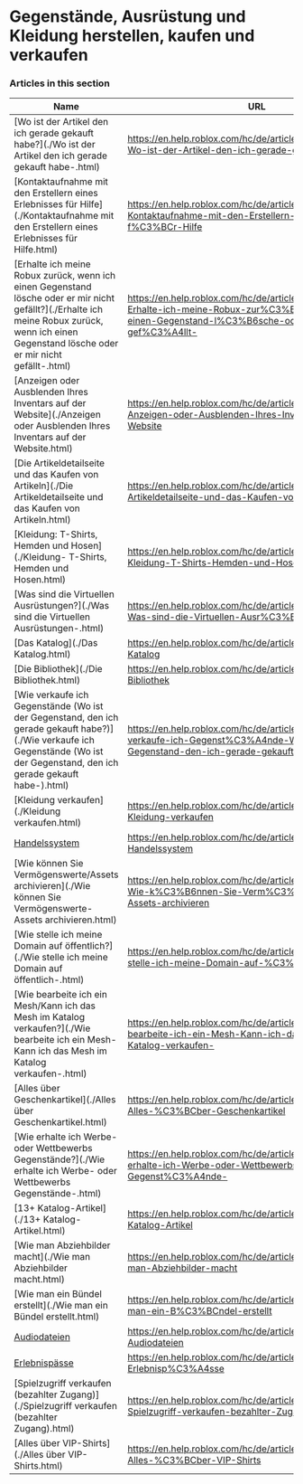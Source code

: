 # Gegenstände, Ausrüstung und Kleidung herstellen, kaufen und verkaufen  
### Articles in this section
Name|URL
-|-
[Wo ist der Artikel den ich gerade gekauft habe?](./Wo ist der Artikel den ich gerade gekauft habe-.html) |https://en.help.roblox.com/hc/de/articles/360029542532-Wo-ist-der-Artikel-den-ich-gerade-gekauft-habe-
[Kontaktaufnahme mit den Erstellern eines Erlebnisses für Hilfe](./Kontaktaufnahme mit den Erstellern eines Erlebnisses für Hilfe.html) |https://en.help.roblox.com/hc/de/articles/6566665691924-Kontaktaufnahme-mit-den-Erstellern-eines-Erlebnisses-f%C3%BCr-Hilfe
[Erhalte ich meine Robux zurück, wenn ich einen Gegenstand lösche oder er mir nicht gefällt?](./Erhalte ich meine Robux zurück, wenn ich einen Gegenstand lösche oder er mir nicht gefällt-.html) |https://en.help.roblox.com/hc/de/articles/203313290-Erhalte-ich-meine-Robux-zur%C3%BCck-wenn-ich-einen-Gegenstand-l%C3%B6sche-oder-er-mir-nicht-gef%C3%A4llt-
[Anzeigen oder Ausblenden Ihres Inventars auf der Website](./Anzeigen oder Ausblenden Ihres Inventars auf der Website.html) |https://en.help.roblox.com/hc/de/articles/360000463726-Anzeigen-oder-Ausblenden-Ihres-Inventars-auf-der-Website
[Die Artikeldetailseite und das Kaufen von Artikeln](./Die Artikeldetailseite und das Kaufen von Artikeln.html) |https://en.help.roblox.com/hc/de/articles/206142306-Die-Artikeldetailseite-und-das-Kaufen-von-Artikeln
[Kleidung: T-Shirts, Hemden und Hosen](./Kleidung- T-Shirts, Hemden und Hosen.html) |https://en.help.roblox.com/hc/de/articles/203313170-Kleidung-T-Shirts-Hemden-und-Hosen
[Was sind die Virtuellen Ausrüstungen?](./Was sind die Virtuellen Ausrüstungen-.html) |https://en.help.roblox.com/hc/de/articles/203313630-Was-sind-die-Virtuellen-Ausr%C3%BCstungen-
[Das Katalog](./Das Katalog.html) |https://en.help.roblox.com/hc/de/articles/203313300-Das-Katalog
[Die Bibliothek](./Die Bibliothek.html) |https://en.help.roblox.com/hc/de/articles/206580683-Die-Bibliothek
[Wie verkaufe ich Gegenstände (Wo ist der Gegenstand, den ich gerade gekauft habe?)](./Wie verkaufe ich Gegenstände (Wo ist der Gegenstand, den ich gerade gekauft habe-).html) |https://en.help.roblox.com/hc/de/articles/203313260-Wie-verkaufe-ich-Gegenst%C3%A4nde-Wo-ist-der-Gegenstand-den-ich-gerade-gekauft-habe-
[Kleidung verkaufen](./Kleidung verkaufen.html) |https://en.help.roblox.com/hc/de/articles/203313180-Kleidung-verkaufen
[Handelssystem](./Handelssystem.html) |https://en.help.roblox.com/hc/de/articles/203313310-Handelssystem
[Wie können Sie Vermögenswerte/Assets archivieren](./Wie können Sie Vermögenswerte-Assets archivieren.html) |https://en.help.roblox.com/hc/de/articles/360031253052-Wie-k%C3%B6nnen-Sie-Verm%C3%B6genswerte-Assets-archivieren
[Wie stelle ich meine Domain auf öffentlich?](./Wie stelle ich meine Domain auf öffentlich-.html) |https://en.help.roblox.com/hc/de/articles/203313230-Wie-stelle-ich-meine-Domain-auf-%C3%B6ffentlich-
[Wie bearbeite ich ein Mesh/Kann ich das Mesh im Katalog verkaufen?](./Wie bearbeite ich ein Mesh-Kann ich das Mesh im Katalog verkaufen-.html) |https://en.help.roblox.com/hc/de/articles/203313250-Wie-bearbeite-ich-ein-Mesh-Kann-ich-das-Mesh-im-Katalog-verkaufen-
[Alles über Geschenkartikel](./Alles über Geschenkartikel.html) |https://en.help.roblox.com/hc/de/articles/205630374-Alles-%C3%BCber-Geschenkartikel
[Wie erhalte ich Werbe- oder Wettbewerbs Gegenstände?](./Wie erhalte ich Werbe- oder Wettbewerbs Gegenstände-.html) |https://en.help.roblox.com/hc/de/articles/203313270-Wie-erhalte-ich-Werbe-oder-Wettbewerbs-Gegenst%C3%A4nde-
[13+ Katalog-Artikel](./13+ Katalog-Artikel.html) |https://en.help.roblox.com/hc/de/articles/203313320-13-Katalog-Artikel
[Wie man Abziehbilder macht](./Wie man Abziehbilder macht.html) |https://en.help.roblox.com/hc/de/articles/203313930-Wie-man-Abziehbilder-macht
[Wie man ein Bündel erstellt](./Wie man ein Bündel erstellt.html) |https://en.help.roblox.com/hc/de/articles/203313910-Wie-man-ein-B%C3%BCndel-erstellt
[Audiodateien](./Audiodateien.html) |https://en.help.roblox.com/hc/de/articles/203314070-Audiodateien
[Erlebnispässe](./Erlebnispässe.html) |https://en.help.roblox.com/hc/de/articles/203314040-Erlebnisp%C3%A4sse
[Spielzugriff verkaufen (bezahlter Zugang)](./Spielzugriff verkaufen (bezahlter Zugang).html) |https://en.help.roblox.com/hc/de/articles/203314090-Spielzugriff-verkaufen-bezahlter-Zugang-
[Alles über VIP-Shirts](./Alles über VIP-Shirts.html) |https://en.help.roblox.com/hc/de/articles/203314080-Alles-%C3%BCber-VIP-Shirts